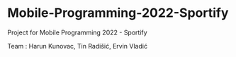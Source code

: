 # Mobile-Programming-2022-Sportify
Project for Mobile Programming 2022 - Sportify  

Team : Harun Kunovac, Tin Radišić, Ervin Vladić
